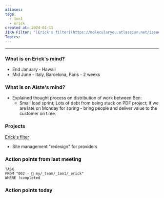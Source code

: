 ```yaml
---
aliases: 
tags:
  - 1on1
  - erick
created at: 2024-01-11
JIRA Filter: "[Erick's filter](https://molecularyou.atlassian.net/issues/?filter=10022)"
Topics:
---
```

----
### What is on Erick's mind?

* End January - Hawaii
* Mid June - Italy, Barcelona, Paris - 2 weeks

### What is on Aiste's mind?

* Explained thought process on distribution of work between Ben:
	* Small load sprint; Lots of debt from being stuck on PDF project; If we are late on Monday for spring - bring people and deliver value to the customer on time. 

### Projects
[Erick's filter](https://molecularyou.atlassian.net/issues/?filter=10022)

* Site management "redesign" for providers

### Action points from last meeting

```dataview
TASK 
FROM "002 - 📍 my/_team/_1on1/_erick"
WHERE !completed
```


### Action points today
